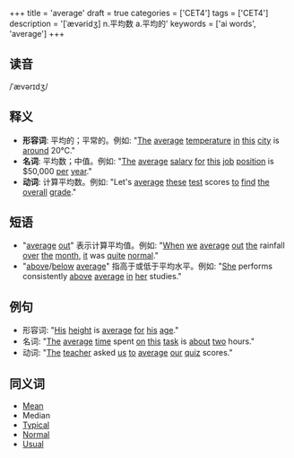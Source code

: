 +++
title = 'average'
draft = true
categories = ['CET4']
tags = ['CET4']
description = '[ˈævəridʒ] n.平均数 a.平均的'
keywords = ['ai words', 'average']
+++

## 读音
/ˈævərɪdʒ/

## 释义
- **形容词**: 平均的；平常的。例如: "[The](/post/the/) [average](/post/average/) [temperature](/post/temperature/) [in](/post/in/) [this](/post/this/) [city](/post/city/) is [around](/post/around/) 20°C."
- **名词**: 平均数；中值。例如: "[The](/post/the/) [average](/post/average/) [salary](/post/salary/) [for](/post/for/) [this](/post/this/) [job](/post/job/) [position](/post/position/) is $50,000 [per](/post/per/) [year](/post/year/)."
- **动词**: 计算平均数。例如: "Let's [average](/post/average/) [these](/post/these/) [test](/post/test/) scores [to](/post/to/) [find](/post/find/) [the](/post/the/) [overall](/post/overall/) [grade](/post/grade/)."

## 短语
- "[average](/post/average/) [out](/post/out/)" 表示计算平均值。例如: "[When](/post/when/) [we](/post/we/) [average](/post/average/) [out](/post/out/) [the](/post/the/) rainfall [over](/post/over/) [the](/post/the/) [month](/post/month/), [it](/post/it/) was [quite](/post/quite/) [normal](/post/normal/)."
- "[above](/post/above/)/[below](/post/below/) [average](/post/average/)" 指高于或低于平均水平。例如: "[She](/post/she/) performs consistently [above](/post/above/) [average](/post/average/) [in](/post/in/) [her](/post/her/) studies."

## 例句
- 形容词: "[His](/post/his/) [height](/post/height/) is [average](/post/average/) [for](/post/for/) [his](/post/his/) [age](/post/age/)."
- 名词: "[The](/post/the/) [average](/post/average/) [time](/post/time/) spent [on](/post/on/) [this](/post/this/) [task](/post/task/) is [about](/post/about/) [two](/post/two/) hours."
- 动词: "[The](/post/the/) [teacher](/post/teacher/) asked [us](/post/us/) [to](/post/to/) [average](/post/average/) [our](/post/our/) [quiz](/post/quiz/) scores."

## 同义词
- [Mean](/post/mean/)
- Median
- [Typical](/post/typical/)
- [Normal](/post/normal/)
- [Usual](/post/usual/)
